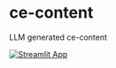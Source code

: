 # ce-content
LLM generated ce-content

[![Streamlit App](https://static.streamlit.io/badges/streamlit_badge_black_white.svg)](https://mynameisbram-ce-content-app-gy9ass.streamlit.app)
